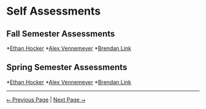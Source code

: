 # Self Assessments

## Fall Semester Assessments
*[Ethan Hocker]()
*[Alex Vennemeyer]()
*[Brendan Link]()

## Spring Semester Assessments
*[Ethan Hocker]()
*[Alex Vennemeyer]()
*[Brendan Link]()

---

[⭠ Previous Page](06-poster.md) | [Next Page ⭢](08-hours.md)
